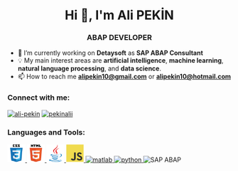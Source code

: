 <h1 align="center">Hi 👋, I'm Ali PEKİN</h1>
<h3 align="center">ABAP DEVELOPER</h3>

- 🔭 I’m currently working on **Detaysoft** as **SAP ABAP Consultant**
- 💡 My main interest areas are **artificial intelligence**, **machine learning**, **natural language processing**, and **data science**.
- 📫 How to reach me **alipekin10@gmail.com** or **alipekin10@hotmail.com**

<h3 align="left">Connect with me:</h3>
<p align="left">
<a href="https://www.linkedin.com/in/ali-pekin-4a5339228/" target="blank"><img align="center" src="https://raw.githubusercontent.com/rahuldkjain/github-profile-readme-generator/master/src/images/icons/Social/linked-in-alt.svg" alt="ali-pekin" height="30" width="40" /></a>
<a href="https://instagram.com/pekinalii" target="blank"><img align="center" src="https://raw.githubusercontent.com/rahuldkjain/github-profile-readme-generator/master/src/images/icons/Social/instagram.svg" alt="pekinalii" height="30" width="40" /></a>
</p>

<h3 align="left">Languages and Tools:</h3>
<p align="left"> <a href="https://www.w3schools.com/css/" target="_blank" rel="noreferrer"> <img src="https://raw.githubusercontent.com/devicons/devicon/master/icons/css3/css3-original-wordmark.svg" alt="css3" width="40" height="40"/> </a> <a href="https://www.w3.org/html/" target="_blank" rel="noreferrer"> <img src="https://raw.githubusercontent.com/devicons/devicon/master/icons/html5/html5-original-wordmark.svg" alt="html5" width="40" height="40"/> </a> <a href="https://www.java.com" target="_blank" rel="noreferrer"> <img src="https://raw.githubusercontent.com/devicons/devicon/master/icons/java/java-original.svg" alt="java" width="40" height="40"/> </a> <a href="https://developer.mozilla.org/en-US/docs/Web/JavaScript" target="_blank" rel="noreferrer"> <img src="https://raw.githubusercontent.com/devicons/devicon/master/icons/javascript/javascript-original.svg" alt="javascript" width="40" height="40"/> </a> <a href="https://www.mathworks.com/" target="_blank" rel="noreferrer"> <img src="https://upload.wikimedia.org/wikipedia/commons/2/21/Matlab_Logo.png" alt="matlab" width="40" height="40"/> </a>
  <a href="https://www.python.org/" target="_blank" rel="noreferrer"> <img src="https://bymmb.com/wp-content/uploads/2019/01/2000px-Python-logo-notext.svg1_.png" alt="python" width="40" height="40"/> </a> 
<img src="https://upload.wikimedia.org/wikipedia/commons/5/59/SAP_2011_logo.svg" alt="SAP ABAP" width="60" height="40"/>

 

</p>
